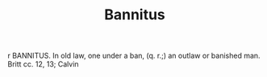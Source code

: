 ---
title: Bannitus
letter: B
permalink: "/definitions/bld-bannitus.html"
body: r BANNITUS. In old law, one under a ban, (q. r.;) an outlaw or banished man.
  Britt cc. 12, 13; Calvin
published_at: '2018-07-07'
source: Black's Law Dictionary 2nd Ed (1910)
layout: post
---